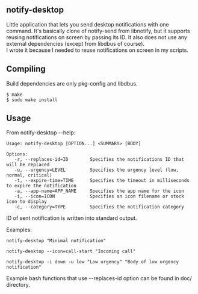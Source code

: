 notify-desktop
----------------------------------------------------------------------------------------

Little application that lets you send desktop notifications with one command.
It's basically clone of notify-send from libnotify, but it supports reusing notifications
on screen by passing its ID. It also does not use any external dependencies (except from
libdbus of course).  
I wrote it because I needed to reuse notifications on screen in my scripts.

Compiling
----------------------------------------------------------------------------------------

Build dependencies are only pkg-config and libdbus.

    $ make
    $ sudo make install
    
Usage
----------------------------------------------------------------------------------------

From notify-desktop --help:

    Usage: notify-desktop [OPTION...] <SUMMARY> [BODY]
    
    Options:
       -r, --replaces-id=ID        Specifies the notifications ID that will be replaced
       -u, --urgency=LEVEL         Specifies the urgency level (low, normal, critical)
       -t, --expire-time=TIME      Specifies the timeout in milliseconds to expire the notification
       -a, --app-name=APP_NAME     Specifies the app name for the icon
       -i, --icon=ICON             Specifies an icon filename or stock icon to display
       -c, --category=TYPE         Specifies the notification category

ID of sent notification is written into standard output.

Examples:
    
    notify-desktop "Minimal notification"
    
    notify-desktop --icon=call-start "Incoming call"
    
    notify-desktop -i down -u low "Low urgency" "Body of low urgency notification"
    
Example bash functions that use --replaces-id option can be found in doc/ directory.
    
